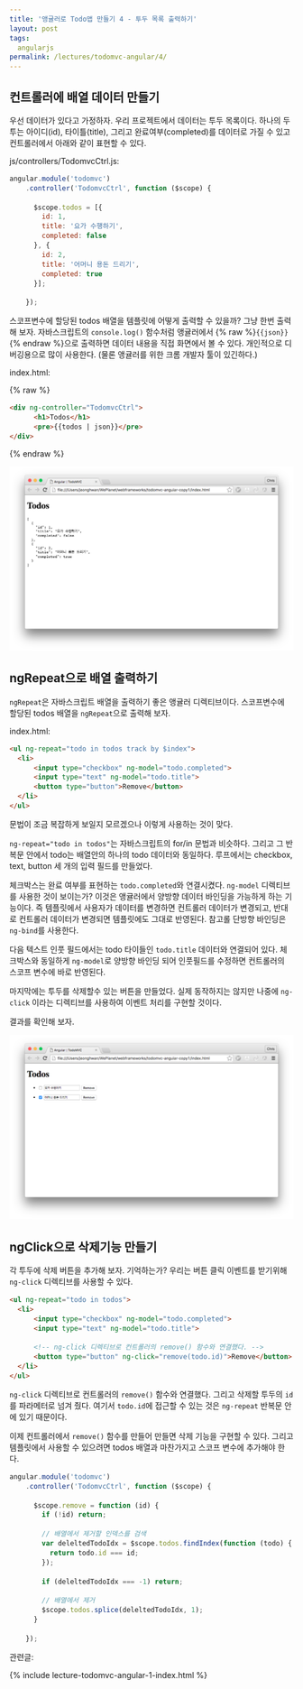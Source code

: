```yaml
---
title: '앵귤러로 Todo앱 만들기 4 - 투두 목록 출력하기'
layout: post
tags:
  angularjs
permalink: /lectures/todomvc-angular/4/
---
```



## 컨트롤러에 배열 데이터 만들기

우선 데이터가 있다고 가정하자.
우리 프로젝트에서 데이터는 투두 목록이다.
하나의 두투는 아이디(id), 타이틀(title), 그리고 완료여부(completed)를 데이터로 가질 수 있고
컨트롤러에서 아래와 같이 표현할 수 있다.

js/controllers/TodomvcCtrl.js:

```javascript
angular.module('todomvc')
    .controller('TodomvcCtrl', function ($scope) {

      $scope.todos = [{
        id: 1,
        title: '요가 수행하기',
        completed: false
      }, {
        id: 2,
        title: '어머니 용돈 드리기',
        completed: true
      }];

    });
```

스코프변수에 할당된 todos 배열을 템플릿에 어떻게 출력할 수 있을까?
그냥 한번 출력해 보자.
자바스크립트의 `console.log()` 함수처럼 앵귤러에서 {% raw %}`{{json}}`{% endraw %}으로 출력하면 데이터 내용을 직접 화면에서 볼 수 있다.
개인적으로 디버깅용으로 많이 사용한다. (물론 앵귤러를 위한 크롬 개발자 툴이 있긴하다.)

index.html:

{% raw %}
```html
<div ng-controller="TodomvcCtrl">
      <h1>Todos</h1>
      <pre>{{todos | json}}</pre>
</div>
```
{% endraw %}

![](/assets/imgs/2016/lecture-todomvc-angular-2-result4.png)


## ngRepeat으로 배열 출력하기

`ngRepeat`은 자바스크립트 배열을 출력하기 좋은 앵귤러 디렉티브이다.
스코프변수에 할당된 todos 배열을 `ngRepeat`으로 출력해 보자.

index.html:

```html
<ul ng-repeat="todo in todos track by $index">
  <li>
      <input type="checkbox" ng-model="todo.completed">
      <input type="text" ng-model="todo.title">
      <button type="button">Remove</button>
  </li>
</ul>
```

문법이 조금 복잡하게 보일지 모르겠으나 이렇게 사용하는 것이 맞다.

`ng-repeat="todo in todos"`는 자바스크립트의 for/in 문법과 비슷하다.
그리고 그 반복문 안에서 todo는 배열안의 하나의 todo 데이터와 동일하다.
루프에서는 checkbox, text, button 세 개의 입력 필드를 만들었다.

체크박스는 완료 여부를 표현하는 `todo.completed`와 연결시켰다.
`ng-model` 디렉티브를 사용한 것이 보이는가?
이것은 앵귤러에서 양방향 데이터 바인딩을 가능하게 하는 기능이다.
즉 템플릿에서 사용자가 데이터를 변경하면 컨트롤러 데이터가 변경되고, 반대로 컨트롤러 데이터가 변경되면 템플릿에도 그대로 반영된다.
참고롤 단방향 바인딩은 `ng-bind`를 사용한다.

다음 텍스트 인풋 필드에서는 todo 타이들인 `todo.title` 데이터와 연결되어 있다.
체크박스와 동일하게 `ng-model`로 양방향 바인딩 되어 인풋필드를 수정하면 컨트롤러의 스코프 변수에 바로 반영된다.

마지막에는 투두를 삭제할수 있는 버튼을 만들었다.
실제 동작하지는 않지만 나중에 `ng-click` 이라는 디렉티브를 사용하여 이벤트 처리를 구현할 것이다.

결과를 확인해 보자.

![](/assets/imgs/2016/lecture-todomvc-angular-2-result5.png)

## ngClick으로 삭제기능 만들기

각 투두에 삭제 버튼을 추가해 보자.
기억하는가?
우리는 버튼 클릭 이벤트를 받기위해 `ng-click` 디렉티브를 사용할 수 있다.

```html
<ul ng-repeat="todo in todos">
  <li>
      <input type="checkbox" ng-model="todo.completed">
      <input type="text" ng-model="todo.title">

      <!-- ng-click 디렉티브로 컨트롤러의 remove() 함수와 연결했다. -->
      <button type="button" ng-click="remove(todo.id)">Remove</button>
  </li>
</ul>
```
`ng-click` 디렉티브로 컨트롤러의 `remove()` 함수와 연결했다.
그리고 삭제할 투두의 `id`를 파라메터로 넘겨 줬다.
여기서 `todo.id`에 접근할 수 있는 것은 `ng-repeat` 반복문 안에 있기 때문이다.

이제 컨트롤러에서 `remove()` 함수를 만들어 만들면 삭제 기능을 구현할 수 있다.
그리고 템플릿에서 사용할 수 있으려면 todos 배열과 마찬가지고 스코프 변수에 추가해야 한다.

```javascript
angular.module('todomvc')
    .controller('TodomvcCtrl', function ($scope) {

      $scope.remove = function (id) {
        if (!id) return;

        // 배열에서 제거할 인덱스를 검색
        var deleltedTodoIdx = $scope.todos.findIndex(function (todo) {
          return todo.id === id;
        });

        if (deleltedTodoIdx === -1) return;

        // 배열에서 제거
        $scope.todos.splice(deleltedTodoIdx, 1);
      }

    });

```


관련글:

{% include lecture-todomvc-angular-1-index.html %}
